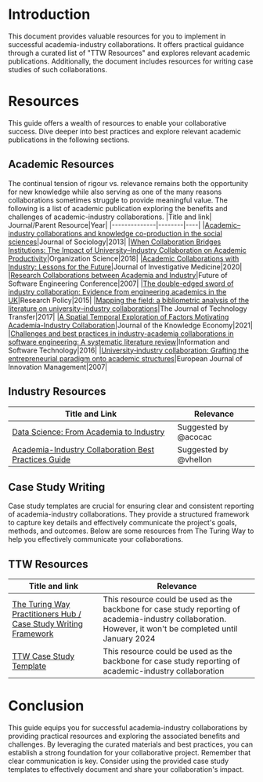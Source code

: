 # Introduction
This document provides valuable resources for you to implement in successful academia-industry collaborations. It offers practical guidance through a curated list of "TTW Resources" and explores relevant academic publications. Additionally, the document includes resources for writing case studies of such collaborations.  

# Resources
This guide offers a wealth of resources to enable your collaborative success. Dive deeper into best practices and explore relevant academic publications in the following sections.

## Academic Resources
The continual tension of rigour vs. relevance remains both the opportunity for new knowledge while also serving as one of the many reasons collaborations sometimes struggle to provide meaningful value. The following is a list of academic publication exploring the benefits and challenges of academic-industry collaborations. 
|Title and link| Journal/Parent Resource|Year|
|--------------|--------|----|
|[Academic–industry collaborations and knowledge co-production in the social sciences](https://journals.sagepub.com/doi/abs/10.1177/1440783313492237)|Journal of Sociology|2013|<!--- -->
|[When Collaboration Bridges Institutions: The Impact of University–Industry Collaboration on Academic Productivity](https://pubsonline.informs.org/doi/abs/10.1287/orsc.2018.1235)|Organization Science|2018|<!--- -->
|[Academic Collaborations with Industry: Lessons for the Future](https://journals.sagepub.com/doi/abs/10.1136/jim-2020-001636)|Journal of Investigative Medicine|2020|<!--- -->
|[Research Collaborations between Academia and Industry](https://ieeexplore.ieee.org/abstract/document/4221610)|Future of Software Engineering Conference|2007|<!--- -->
|[The double-edged sword of industry collaboration: Evidence from engineering academics in the UK](https://www.sciencedirect.com/science/article/abs/pii/S0048733315000347)|Research Policy|2015|<!--- -->
|[Mapping the field: a bibliometric analysis of the literature on university–industry collaborations](https://link.springer.com/article/10.1007/s10961-017-9637-1)|The Journal of Technology Transfer|2017|<!-- -->
|[A Spatial Temporal Exploration of Factors Motivating Academia-Industry Collaboration](https://link.springer.com/article/10.1007/s13132-021-00729-6)|Journal of the Knowledge Economy|2021|
|[Challenges and best practices in industry-academia collaborations in software engineering: A systematic literature review](https://www.sciencedirect.com/science/article/abs/pii/S0950584916301203)|Information and Software Technology|2016|
|[University‐industry collaboration: Grafting the entrepreneurial paradigm onto academic structures](https://www.emerald.com/insight/content/doi/10.1108/14601060710776734/full/html)|European Journal of Innovation Management|2007|

## Industry Resources
|Title and Link|Relevance|
|--------------|---------|
|[Data Science: From Academia to Industry](https://es.catapult.org.uk/report/data-science-from-academia-to-industry/)| Suggested by @acocac |
|[Academia-Industry Collaboration Best Practices Guide](https://eatris.eu/wp-content/uploads/2019/12/CORBEL_Academia_Industry_Collaboration_Best_Practices_Guide.pdf)| Suggested by @vhellon|

## Case Study Writing
Case study templates are crucial for ensuring clear and consistent reporting of academia-industry collaborations. They provide a structured framework to capture key details and effectively communicate the project's goals, methods, and outcomes. Below are some resources from The Turing Way to help you effectively communicate your collaborations.
## TTW Resources
|Title and link|Relevance|
|--------------|---------|
|[The Turing Way Practitioners Hub / Case Study Writing Framework](https://zenodo.org/records/10000713)| This resource could be used as the backbone for case study reporting of academia-industry collaboration. However, it won't be completed until January 2024 |<!--- -->
|[TTW Case Study Template](https://github.com/the-turing-way/the-turing-way/tree/main/book/templates/case-study-template)|This resource could be used as the backbone for case study reporting of academic-industry collaboration|

# Conclusion
This guide equips you for successful academia-industry collaborations by providing practical resources and exploring the associated benefits and challenges. By leveraging the curated materials and best practices, you can establish a strong foundation for your collaborative project. Remember that clear communication is key. Consider using the provided case study templates to effectively document and share your collaboration's impact.
